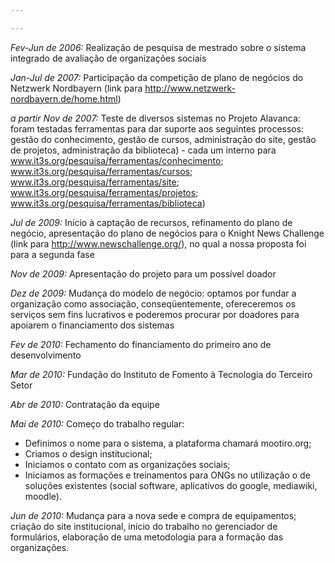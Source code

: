 ```yaml
---

---
```


*Fev-Jun de 2006:* Realização de pesquisa de mestrado sobre o sistema integrado de avaliação de organizações sociais

*Jan-Jul de 2007:* Participação da competição de plano de negócios do Netzwerk Nordbayern (link para http://www.netzwerk-nordbayern.de/home.html)

*a partir Nov de 2007:* Teste de diversos sistemas no Projeto Alavanca: foram testadas ferramentas para dar suporte aos seguintes processos: gestão do conhecimento, gestão de cursos, administração do site, gestão de projetos, administração da biblioteca) - cada um interno para www.it3s.org/pesquisa/ferramentas/conhecimento; www.it3s.org/pesquisa/ferramentas/cursos; www.it3s.org/pesquisa/ferramentas/site; www.it3s.org/pesquisa/ferramentas/projetos; www.it3s.org/pesquisa/ferramentas/biblioteca)

*Jul de 2009:* Início à captação de recursos, refinamento do plano de negócio, apresentação do plano de negócios para o Knight News Challenge (link para http://www.newschallenge.org/), no qual a nossa proposta foi para a segunda fase

*Nov de 2009:* Apresentação do projeto para um possível doador

*Dez de 2009:* Mudança do modelo de negócio: optamos por fundar a organização como associação, conseqüentemente, ofereceremos os serviços sem fins lucrativos e poderemos procurar por doadores para apoiarem o financiamento dos sistemas

*Fev de 2010:* Fechamento do financiamento do primeiro ano de desenvolvimento

*Mar de 2010:* Fundação do Instituto de Fomento à Tecnologia do Terceiro Setor

*Abr de 2010:* Contratação da equipe

*Mai de 2010:* Começo do trabalho regular: 
 * Definimos o nome para o sistema, a plataforma chamará mootiro.org;
 * Criamos o design institucional;
 * Iniciamos o contato com as organizações sociais;
 * Iniciamos as formações e treinamentos para ONGs no utilização o de soluções existentes (social software, aplicativos do google, mediawiki, moodle).

*Jun de 2010:* Mudança para a nova sede e compra de equipamentos; criação do site institucional, início do trabalho no gerenciador de formulários, elaboração de uma metodologia para a formação das organizações.
